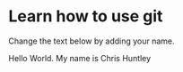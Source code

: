 # Learn how to use git
Change the text below by adding your name.

Hello World. My name is Chris Huntley

